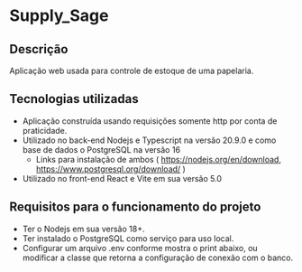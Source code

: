 # Supply_Sage

## Descrição
Aplicação web usada para controle de estoque de uma papelaria.

## Tecnologias utilizadas

- Aplicação construída usando requisições somente http por conta de praticidade.
- Utilizado no back-end Nodejs e Typescript na versão 20.9.0 e como base de dados o PostgreSQL na versão 16
  - Links para instalação de ambos ( https://nodejs.org/en/download, https://www.postgresql.org/download/ )
- Utilizado no front-end React e Vite em sua versão 5.0

## Requisitos para o funcionamento do projeto
- Ter o Nodejs em sua versão 18+.
- Ter instalado o PostgreSQL como serviço para uso local.
- Configurar um arquivo .env conforme mostra o print abaixo, ou modificar a classe que retorna a configuração de conexão com o banco.
